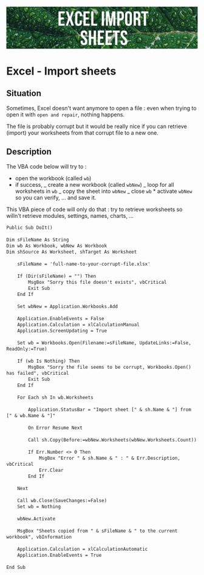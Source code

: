![Banner](images/banner.jpg)

# Excel - Import sheets

## Situation

Sometimes, Excel doesn't want anymore to open a file : even when trying to open it with `open and repair`, nothing happens.

The file is probably corrupt but it would be really nice if you can retrieve (import) your worksheets from that corrupt file to a new one.

## Description

The VBA code below will try to :

- open the workbook (called `wb`)
- if success,
  _ create a new workbook (called `wbNew`)
  _ loop for all worksheets in `wb`
  _ copy the sheet into `wbNew`
  _ close `wb` \* activate `wbNew` so you can verify, ... and save it.

This VBA piece of code will only do that : try to retrieve worksheets so willn't retrieve modules, settings, names, charts, ...

```vbnet
Public Sub DoIt()

Dim sFileName As String
Dim wb As Workbook, wbNew As Workbook
Dim shSource As Worksheet, shTarget As Worksheet

	sFileName = 'full-name-to-your-corrupt-file.xlsx'

	If (Dir(sFileName) = "") Then
		MsgBox "Sorry this file doesn't exists", vbCritical
		Exit Sub
	End If

	Set wbNew = Application.Workbooks.Add

	Application.EnableEvents = False
	Application.Calculation = xlCalculationManual
	Application.ScreenUpdating = True

	Set wb = Workbooks.Open(Filename:=sFileName, UpdateLinks:=False, ReadOnly:=True)

	If (wb Is Nothing) Then
		MsgBox "Sorry the file seems to be corrupt, Workbooks.Open() has failed", vbCritical
		Exit Sub
	End If

	For Each sh In wb.Worksheets

		Application.StatusBar = "Import sheet [" & sh.Name & "] from [" & wb.Name & "]"

		On Error Resume Next

		Call sh.Copy(Before:=wbNew.Worksheets(wbNew.Worksheets.Count))

		If Err.Number <> 0 Then
			MsgBox "Error " & sh.Name & " : " & Err.Description, vbCritical
			Err.Clear
		End If

	Next

	Call wb.Close(SaveChanges:=False)
	Set wb = Nothing

	wbNew.Activate

	MsgBox "Sheets copied from " & sFileName & " to the current workbook", vbInformation

	Application.Calculation = xlCalculationAutomatic
	Application.EnableEvents = True

End Sub
```
